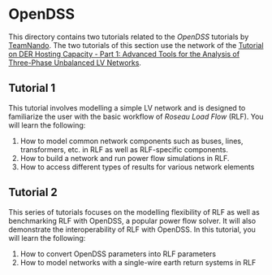 # OpenDSS

This directory contains two tutorials related to the _OpenDSS_ tutorials by
[TeamNando](https://github.com/Team-Nando). The two tutorials of this section use the network of the
[Tutorial on DER Hosting Capacity - Part 1: Advanced Tools for the Analysis of Three-Phase Unbalanced LV Networks](https://github.com/Team-Nando/Tutorial-DERHostingCapacity-1-AdvancedTools_LV).

## Tutorial 1

This tutorial involves modelling a simple LV network and is designed to familiarize the user with
the basic workflow of _Roseau Load Flow_ (RLF). You will learn the following:

1. How to model common network components such as buses, lines, transformers, etc. in RLF as well
   as RLF-specific components.
2. How to build a network and run power flow simulations in RLF.
3. How to access different types of results for various network elements

## Tutorial 2

This series of tutorials focuses on the modelling flexibility of RLF as well as benchmarking RLF
with OpenDSS, a popular power flow solver. It will also demonstrate the interoperability of RLF with
OpenDSS. In this tutorial, you will learn the following:

1. How to convert OpenDSS parameters into RLF parameters
2. How to model networks with a single-wire earth return systems in RLF

